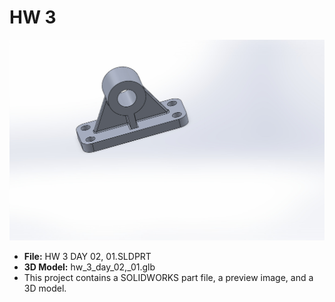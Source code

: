 # HW 3

![Preview](HW%203%20DAY%2002%2C%2001.JPG)

- **File:** HW 3 DAY 02, 01.SLDPRT
- **3D Model:** hw_3_day_02,_01.glb
- This project contains a SOLIDWORKS part file, a preview image, and a 3D model.
